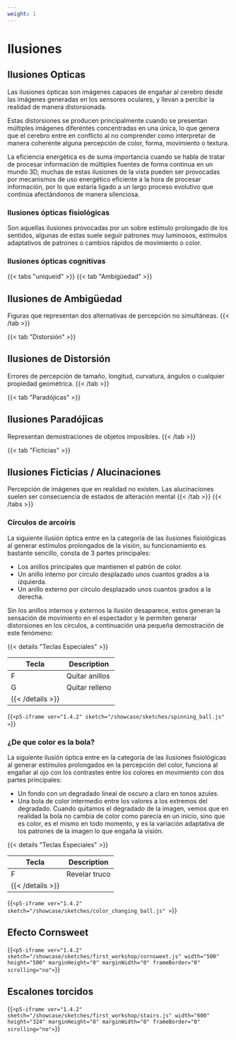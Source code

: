 ```yaml
---
weight: 1
---
```

# Ilusiones

## Ilusiones Opticas

Las ilusiones ópticas son imágenes capaces de engañar al cerebro desde las imágenes generadas en los sensores oculares, y llevan a percibir la realidad de manera distorsionada.

Estas distorsiones se producen principalmente cuando se presentan múltiples imágenes diferentes concentradas en una única, lo que genera que el cerebro entre en conflicto al no comprender como interpretar de manera coherente alguna percepción de color, forma, movimiento o textura.

La eficiencia energética es de suma importancia cuando se habla de tratar de procesar información de múltiples fuentes de forma continua en un mundo 3D, muchas de estas ilusiones de la vista pueden ser provocadas por mecanismos de uso energético eficiente a la hora de procesar información, por lo que estaría ligado a un largo proceso evolutivo que continúa afectándonos de manera silenciosa.

### Ilusiones ópticas fisiológicas

Son aquellas ilusiones provocadas por un sobre estímulo prolongado de los sentidos, algunas de estas suele seguir patrones muy luminosos, estímulos adaptativos de patrones o cambios rápidos de movimiento o color.

### Ilusiones ópticas cognitivas

{{< tabs "uniqueid" >}}
{{< tab "Ambigüedad" >}}

## Ilusiones de Ambigüedad

Figuras que representan dos alternativas de percepción no simultáneas.
{{< /tab >}}

{{< tab "Distorsión" >}}

## Ilusiones de Distorsión

Errores de percepción de tamaño, longitud, curvatura, ángulos o cualquier propiedad geométrica.
{{< /tab >}}

{{< tab "Paradójicas" >}}

## Ilusiones Paradójicas

Representan demostraciones de objetos imposibles.
{{< /tab >}}

{{< tab "Ficticias" >}}

## Ilusiones Ficticias / Alucinaciones

Percepción de imágenes que en realidad no existen. Las alucinaciones suelen ser consecuencia de estados de alteración mental
{{< /tab >}}
{{< /tabs >}}

### Círculos de arcoíris

La siguiente ilusión óptica entre en la categoría de las ilusiones fisiológicas al generar estímulos prolongados de la visión, su funcionamiento es bastante sencillo, consta de 3 partes principales:

- Los anillos principales que mantienen el patrón de color.
- Un anillo interno por círculo desplazado unos cuantos grados a la izquierda.
- Un anillo externo por círculo desplazado unos cuantos grados a la derecha.

Sin los anillos internos y externos la ilusión desaparece, estos generan la sensación de movimiento en el espectador y le permiten generar distorsiones en los círculos, a continuación una pequeña demostración de este fenómeno:

{{< details "Teclas Especiales" >}}

| Tecla            | Description    |
| ---------------- | -------------- |
| F                | Quitar anillos |
| G                | Quitar relleno |
| {{< /details >}} |                |

{{`<p5-iframe ver="1.4.2" sketch="/showcase/sketches/spinning_ball.js" >`}}

### ¿De que color es la bola?

La siguiente ilusión óptica entre en la categoría de las ilusiones fisiológicas al generar estímulos prolongados en la percepción del color, funciona al engañar al ojo con los contrastes entre los colores en movimiento con dos partes principales:

- Un fondo con un degradado lineal de oscuro a claro en tonos azules.
- Una bola de color intermedio entre los valores a los extremos del degradado.
  Cuando quitamos el degradado de la imagen, vemos que en realidad la bola no cambia de color como parecía en un inicio, sino que es color, es el mismo en todo momento, y es la variación adaptativa de los patrones de la imagen lo que engaña la visión.

{{< details "Teclas Especiales" >}}

| Tecla            | Description   |
| ---------------- | ------------- |
| F                | Revelar truco |
| {{< /details >}} |               |

{{`<p5-iframe ver="1.4.2" sketch="/showcase/sketches/color_changing_ball.js" >`}}


## Efecto Cornsweet

{{`<p5-iframe ver="1.4.2" sketch="/showcase/sketches/first_workshop/cornsweet.js" width="500" height="500" marginHeight="0" marginWidth="0" frameBorder="0" scrolling="no">`}}

## Escalones torcidos

{{`<p5-iframe ver="1.4.2" sketch="/showcase/sketches/first_workshop/stairs.js" width="600" height="324" marginHeight="0" marginWidth="0" frameBorder="0" scrolling="no">`}}
